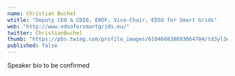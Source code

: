 ```yaml
---
name: Christian Buchel
wtitle: "Deputy CEO & CDIO, ERDF, Vice-Chair, EDSO for Smart Grids"
web: "http://www.edsoforsmartgrids.eu/"
twitter: ChristianBuchel
thumb: "https://pbs.twimg.com/profile_images/610460838693064704/td3yl3eh_400x400.jpg"
published: false
---
```



Speaker bio to be confirmed
